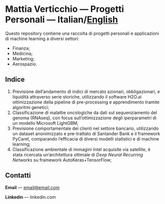 # Mattia Verticchio — Progetti Personali — Italian/[English](https://github.com/MattiaVerticchio)

Questo repository contiene una raccolta di progetti personali e applicazioni di machine learning a diversi settori:
- Finanza;
- Medicina;
- Marketing;
- Aerospazio.

## Indice
1. Previsione dell’andamento di indici di mercato azionari, obbligazionari, e liquidità attraverso serie storiche, utilizzando il software H2O.ai ottimizzazione della pipeline di pre-processing e apprendimento tramite algoritmi genetici;
1. Classificazione di malattie oncologiche da dati sul sequenziamento del genoma (RNAseq), con focus sull’ottimizzazione degli iperparametri di un modello Microsoft LightGBM;
1. Previsione comportamentale dei clienti nel settore bancario, utilizzando un dataset anonimizzato e pre-trattato di Santander Bank e il framework PyCaret, comparando l’efficacia di diversi modelli statistici e di machine learning;
1. Classificazione ambientale di immagini Intel acquisite via satellite, è stata ricercata un’architettura ottimale di *Deep Neural Recurring Networks* su framework AutoKeras+TensorFlow;

## Contatti
**Email** — email@email.com

**Linkedin** — linkedin.com
